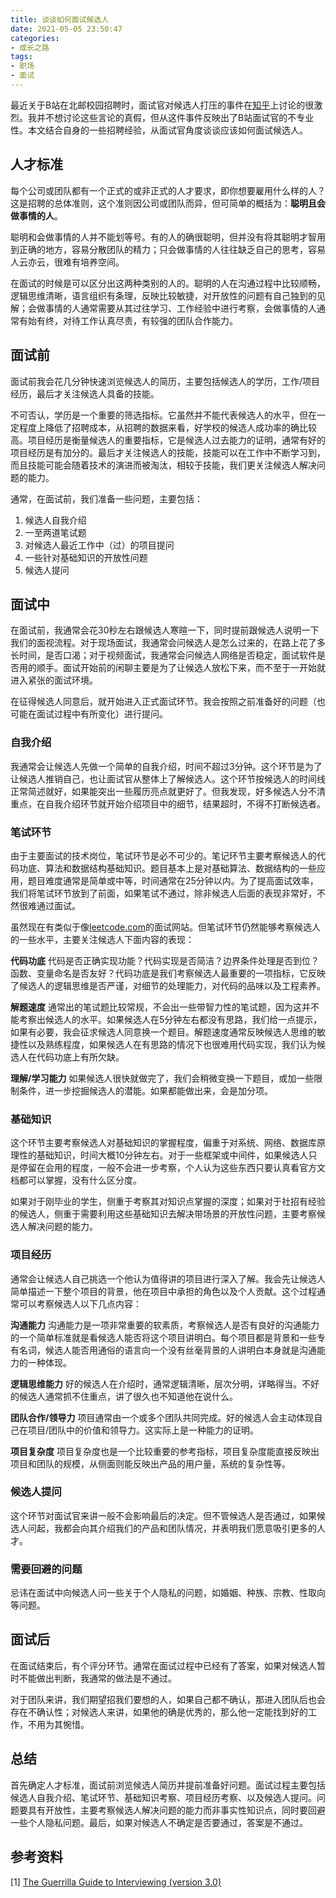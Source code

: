 ```yaml
---
title: 谈谈如何面试候选人
date: 2021-05-05 23:50:47
categories:
- 成长之路
tags:
- 职场
- 面试
---
```


最近关于B站在北邮校园招聘时，面试官对候选人打压的事件在[知乎](https://www.zhihu.com/question/456232727/answer/1852216986)上讨论的很激烈。我并不想讨论这些言论的真假，但从这件事件反映出了B站面试官的不专业性。本文结合自身的一些招聘经验，从面试官角度谈谈应该如何面试候选人。

## 人才标准

每个公司或团队都有一个正式的或非正式的人才要求，即你想要雇用什么样的人？这是招聘的总体准则，这个准则因公司或团队而异，但可简单的概括为：**聪明且会做事情的人**。

聪明和会做事情的人并不能划等号。有的人的确很聪明，但并没有将其聪明才智用到正确的地方，容易分散团队的精力；只会做事情的人往往缺乏自己的思考，容易人云亦云，很难有培养空间。

在面试的时候是可以区分出这两种类别的人的。聪明的人在沟通过程中比较顺畅，逻辑思维清晰，语言组织有条理，反映比较敏捷，对开放性的问题有自己独到的见解；会做事情的人通常需要从其过往学习、工作经验中进行考察，会做事情的人通常有始有终，对待工作认真尽责，有较强的团队合作能力。

<!--more-->

## 面试前

面试前我会花几分钟快速浏览候选人的简历，主要包括候选人的学历，工作/项目经历，最后才关注候选人具备的技能。

不可否认，学历是一个重要的筛选指标。它虽然并不能代表候选人的水平，但在一定程度上降低了招聘成本，从招聘的数据来看，好学校的候选人成功率的确比较高。项目经历是衡量候选人的重要指标，它是候选人过去能力的证明，通常有好的项目经历是有加分的。最后才关注候选人的技能，技能可以在工作中不断学习到，而且技能可能会随着技术的演进而被淘汰，相较于技能，我们更关注候选人解决问题的能力。

通常，在面试前，我们准备一些问题，主要包括：
1. 候选人自我介绍
2. 一至两道笔试题
3. 对候选人最近工作中（过）的项目提问
4. 一些针对基础知识的开放性问题
5. 候选人提问

## 面试中

在面试前，我通常会花30秒左右跟候选人寒暄一下，同时提前跟候选人说明一下我们的面视流程。对于现场面试，我通常会问候选人是怎么过来的，在路上花了多长时间，是否口渴；对于视频面试，我通常会问候选人网络是否稳定，面试软件是否用的顺手。面试开始前的闲聊主要是为了让候选人放松下来，而不至于一开始就进入紧张的面试环境。

在征得候选人同意后，就开始进入正式面试环节。我会按照之前准备好的问题（也可能在面试过程中有所变化）进行提问。

### 自我介绍

我通常会让候选人先做一个简单的自我介绍，时间不超过3分钟。这个环节是为了让候选人推销自己，也让面试官从整体上了解候选人。这个环节按候选人的时间线正常简述就好，如果能突出一些履历亮点就更好了。但我发现，好多候选人分不清重点，在自我介绍环节就开始介绍项目中的细节，结果超时，不得不打断候选者。

### 笔试环节

由于主要面试的技术岗位，笔试环节是必不可少的。笔记环节主要考察候选人的代码功底、算法和数据结构基础知识。题目基本上是对基础算法、数据结构的一些应用，题目难度通常是简单或中等，时间通常在25分钟以内。为了提高面试效率，我们将笔试环节放到了前面，如果笔试不通过，除非候选人后面的表现非常好，不然很难通过面试。

虽然现在有类似于像[leetcode.com](https://leetcode.com/)的面试网站。但笔试环节仍然能够考察候选人的一些水平，主要关注候选人下面内容的表现：

**代码功底**
代码是否正确实现功能？代码实现是否简洁？边界条件处理是否到位？函数、变量命名是否友好？代码功底是我们考察候选人最重要的一项指标，它反映了候选人的逻辑思维是否严谨，对细节的处理能力，对代码的品味以及工程素养。

**解题速度**
通常出的笔试题比较常规，不会出一些带智力性的笔试题，因为这并不能考察出候选人的水平。如果候选人在5分钟左右都没有思路，我们给一点提示，如果有必要，我会征求候选人同意换一个题目。解题速度通常反映候选人思维的敏捷性以及熟练程度，如果候选人在有思路的情况下也很难用代码实现，我们认为候选人在代码功底上有所欠缺。

**理解/学习能力**
如果候选人很快就做完了，我们会稍微变换一下题目，或加一些限制条件，进一步挖掘候选人的潜能。如果都能做出来，会是加分项。

### 基础知识

这个环节主要考察候选人对基础知识的掌握程度，偏重于对系统、网络、数据库原理性的基础知识，时间大概10分钟左右。对于一些框架或中间件，如果候选人只是停留在会用的程度，一般不会进一步考察，个人认为这些东西只要认真看官方文档都可以掌握，没有什么区分度。

如果对于刚毕业的学生，侧重于考察其对知识点掌握的深度；如果对于社招有经验的候选人，侧重于需要利用这些基础知识去解决带场景的开放性问题，主要考察候选人解决问题的能力。

### 项目经历

通常会让候选人自己挑选一个他认为值得讲的项目进行深入了解。我会先让候选人简单描述一下整个项目的背景，他在项目中承担的角色以及个人贡献。这个过程通常可以考察候选人以下几点内容：

**沟通能力**
沟通能力是一项非常重要的软素质，考察候选人是否有良好的沟通能力的一个简单标准就是看候选人能否将这个项目讲明白。每个项目都是背景和一些专有名词，候选人能否用通俗的语言向一个没有丝毫背景的人讲明白本身就是沟通能力的一种体现。

**逻辑思维能力**
好的候选人在介绍时，通常逻辑清晰，层次分明，详略得当。不好的候选人通常抓不住重点，讲了很久也不知道他在说什么。

**团队合作/领导力**
项目通常由一个或多个团队共同完成。好的候选人会主动体现自己在项目/团队中的价值和领导力。这实际上是一种能力的证明。

**项目复杂度**
项目复杂度也是一个比较重要的参考指标，项目复杂度能直接反映出项目和团队的规模，从侧面则能反映出产品的用户量，系统的复杂性等。

### 候选人提问
这个环节对面试官来讲一般不会影响最后的决定。但不管候选人是否通过，如果候选人问起，我都会向其介绍我们的产品和团队情况，并表明我们愿意吸引更多的人才。

### 需要回避的问题

忌讳在面试中向候选人问一些关于个人隐私的问题，如婚姻、种族、宗教、性取向等问题。

## 面试后

在面试结束后，有个评分环节。通常在面试过程中已经有了答案，如果对候选人暂时不能做出判断，我通常的做法是不通过。

对于团队来讲，我们期望招我们要想的人，如果自己都不确认，那进入团队后也会存在不确认性；对候选人来讲，如果他的确是优秀的，那么他一定能找到好的工作，不用为其惋惜。

## 总结

首先确定人才标准，面试前浏览候选人简历并提前准备好问题。面试过程主要包括候选人自我介绍、笔试环节、基础知识考察、项目经历考察、以及候选人提问。问题要具有开放性，主要考察候选人解决问题的能力而非事实性知识点，同时要回避一些个人隐私问题。最后，如果对候选人不确定是否要通过，答案是不通过。

## 参考资料

[1] [The Guerrilla Guide to Interviewing (version 3.0)](https://www.joelonsoftware.com/2006/10/25/the-guerrilla-guide-to-interviewing-version-30/)
